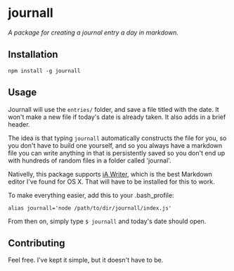 journall
========

*A package for creating a journal entry a day in markdown.*

## Installation

`npm install -g journall`

## Usage

Journall will use the `entries/` folder, and save a file titled with the date. It won't make a new file if today's date is already taken. It also adds in a brief header. 

The idea is that typing `journall` automatically constructs the file for you, so you don't have to build one yourself, and so you always have a markdown file you can write anything in that is persistently saved so you don't end up with hundreds of random files in a folder called 'journal'.

Nativelly, this package supports [iA Writer](http://www.iawriter.com/mac/), which is the best Markdown editor I've found for OS X. That will have to be installed for this to work. 

To make everything easier, add this to your .bash_profile: 

`alias journall='node /path/to/dir/journall/index.js'` 

From then on, simply type `$ journall` and today's date should open.

## Contributing

Feel free. I've kept it simple, but it doesn't have to be.

